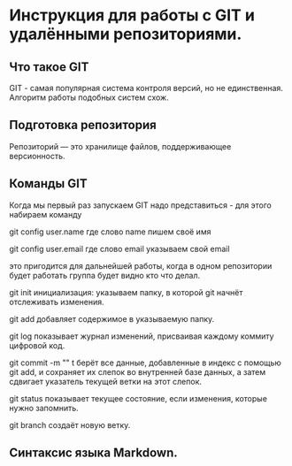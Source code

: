 # Инструкция для работы с GIT и удалёнными репозиториями.

## Что такое GIT

GIT -  самая популярная система контроля
версий, но не единственная. Алгоритм
работы подобных систем схож.

## Подготовка репозитория

Репозиторий — это хранилище файлов, поддерживающее версионность.

## Команды GIT

Когда мы первый раз запускаем GIT надо представиться - для этого набираем команду 

git config user.name  где слово name пишем своё имя

git config user.email где слово email указываем свой email

это пригодится для дальнейшей работы, когда в одном репозитории будет работать группа будет видно кто что делал. 

git init  инициализация: указываем папку, в которой git начнёт отслеживать изменения.

git add добавляет содержимое в указываемую папку. 

git log показывает журнал изменений, присваивая каждому коммиту цифровой код.

git commit -m "" t берёт все данные, добавленные в индекс с помощью git add, и сохраняет их слепок во внутренней базе данных, а затем сдвигает указатель текущей ветки на этот слепок.

git status показывает текущее состояние, если изменения, которые нужно запомнить.

git branch создаёт новую ветку.

## Синтаксис языка Markdown. 
